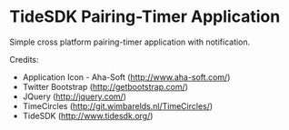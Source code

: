 ﻿# TideSDK Pairing-Timer Application

Simple cross platform pairing-timer application with notification.

Credits:
- Application Icon - Aha-Soft (http://www.aha-soft.com/)
- Twitter Bootstrap (http://getbootstrap.com/)
- JQuery (http://jquery.com/)
- TimeCircles (http://git.wimbarelds.nl/TimeCircles/)
- TideSDK (http://www.tidesdk.org/)